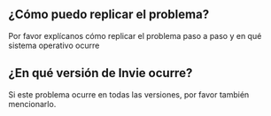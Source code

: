 ## ¿Cómo puedo replicar el problema?
Por favor explícanos cómo replicar el problema paso a paso y en qué sistema operativo ocurre

## ¿En qué versión de Invie ocurre?
Si este problema ocurre en todas las versiones, por favor también mencionarlo.
